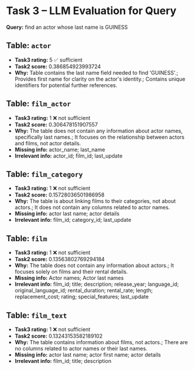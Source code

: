 # Task 3 – LLM Evaluation for Query

**Query:** find an actor whose last name is GUINESS


## Table: `actor`
- **Task3 rating:** 5  ✅ sufficient
- **Task2 score:** 0.386854923993724
- **Why:** Table contains the last name field needed to find 'GUINESS'.; Provides first name for clarity on the actor's identity.; Contains unique identifiers for potential further references.

## Table: `film_actor`
- **Task3 rating:** 1  ❌ not sufficient
- **Task2 score:** 0.306478151907557
- **Why:** The table does not contain any information about actor names, specifically last names.; It focuses on the relationship between actors and films, not actor details.
- **Missing info:** actor_name; last_name
- **Irrelevant info:** actor_id; film_id; last_update

## Table: `film_category`
- **Task3 rating:** 1  ❌ not sufficient
- **Task2 score:** 0.15728036501986958
- **Why:** The table is about linking films to their categories, not about actors.; It does not contain any columns related to actor names.
- **Missing info:** actor last name; actor details
- **Irrelevant info:** film_id; category_id; last_update

## Table: `film`
- **Task3 rating:** 1  ❌ not sufficient
- **Task2 score:** 0.13563802769294184
- **Why:** The table does not contain any information about actors.; It focuses solely on films and their rental details.
- **Missing info:** Actor names; Actor last names
- **Irrelevant info:** film_id; title; description; release_year; language_id; original_language_id; rental_duration; rental_rate; length; replacement_cost; rating; special_features; last_update

## Table: `film_text`
- **Task3 rating:** 1  ❌ not sufficient
- **Task2 score:** 0.13243153582189102
- **Why:** The table contains information about films, not actors.; There are no columns related to actor names or their last names.
- **Missing info:** actor last name; actor first name; actor details
- **Irrelevant info:** film_id; title; description
